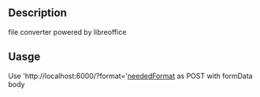 ## Description

file converter powered by libreoffice

## Uasge

Use 'http://localhost:6000/?format='[neededFormat](https://cgit.freedesktop.org/libreoffice/core/tree/filter/source/config/fragments/filters) as POST with formData body
